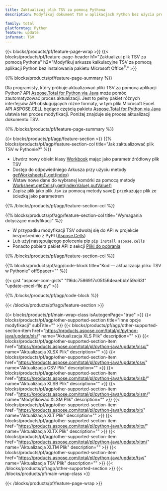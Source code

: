 ```yaml
---
title: Zaktualizuj plik TSV za pomocą Pythona
description: Modyfikuj dokument TSV w aplikacjach Python bez użycia programu Microsoft Excel. 

family: total
platformtag: Python
feature: update
informat: TSV
---
```

{{< blocks/products/pf/feature-page-wrap >}}
{{< blocks/products/pf/feature-page-header h1="Zaktualizuj plik TSV za pomocą Pythona" h2="Modyfikuj arkusze kalkulacyjne TSV za pomocą aplikacji Python bez instalowania pakietu Microsoft Office<sup>&reg;</sup>." >}}

{{% blocks/products/pf/feature-page-summary %}}

Dla programisty, który próbuje aktualizować pliki TSV za pomocą aplikacji Python? API [Aspose.Total for Python via Java](https://products.aspose.com/total/python-java/) może pomóc zautomatyzować proces aktualizacji. Jest to pełny pakiet różnych interfejsów API obsługujących różne formaty, w tym pliki Microsoft Excel. API ASPOSE.CELL będące częścią pakietu [Aspose.Total for Python via Java](https://products.aspose.com/total/python-java/) ułatwia ten proces modyfikacji. Poniżej znajduje się proces aktualizacji dokumentu TSV.

{{% /blocks/products/pf/feature-page-summary %}}

{{< blocks/products/pf/agp/feature-section >}}
{{% blocks/products/pf/agp/feature-section-col title="Jak zaktualizować plik TSV w Pythonie?" %}}

- Utwórz nowy obiekt klasy [Workbook](https://reference.aspose.com/cells/python-java/asposecells.api/Workbook) mając jako parametr źródłowy plik TSV
- Dostęp do odpowiedniego Arkusza przy użyciu metody [getWorksheets().get(index)](https://reference.aspose.com/cells/python/asposecells.api/workbook#Worksheets)
- Wstaw nowe dane do wybranej komórki za pomocą metody [Worksheet.getCells().get(indexValue).putValue()](https://reference.aspose.com/cells/python/asposecells.api/worksheet#Cells)
- Zapisz plik jako plik .tsv za pomocą metody save() przekazując plik ze ścieżką jako parametrem

{{% /blocks/products/pf/agp/feature-section-col %}}

{{% blocks/products/pf/agp/feature-section-col title="Wymagania dotyczące modyfikacji" %}}

- W przypadku modyfikacji TSV odwołaj się do API w projekcie bezpośrednio z PyPI ([Aspose.Cells](https://pypi.org/project/aspose-cells/))
- Lub użyj następującego polecenia pip ```pip install aspose.cells``` 
- Ponadto pobierz pakiet API z sekcji [Pliki do pobrania](https://downloads.aspose.com/cells/python-java)

{{% /blocks/products/pf/agp/feature-section-col %}}

{{% blocks/products/pf/agp/code-block title="Kod — aktualizacja pliku TSV w Pythonie" offSpacer="" %}}

{{< gist "aspose-com-gists" "f16dc7586917c051564eaebbb159c63f" "update-excel-file.py" >}}

{{% /blocks/products/pf/agp/code-block %}}

{{< /blocks/products/pf/agp/feature-section >}}

{{< blocks/products/pf/main-wrap-class isAutogenPage="true" >}}
{{< blocks/products/pf/agp/other-supported-section title="Inne opcje modyfikacji" subTitle="" >}}
{{< blocks/products/pf/agp/other-supported-section-item href="https://products.aspose.com/total/pl/python-java/update/xls/" name="Aktualizacja XLS Plik" description="" >}}
{{< blocks/products/pf/agp/other-supported-section-item href="https://products.aspose.com/total/pl/python-java/update/xlsx/" name="Aktualizacja XLSX Plik" description="" >}}
{{< blocks/products/pf/agp/other-supported-section-item href="https://products.aspose.com/total/pl/python-java/update/csv/" name="Aktualizacja CSV Plik" description="" >}}
{{< blocks/products/pf/agp/other-supported-section-item href="https://products.aspose.com/total/pl/python-java/update/xlsb/" name="Aktualizacja XLSB Plik" description="" >}}
{{< blocks/products/pf/agp/other-supported-section-item href="https://products.aspose.com/total/pl/python-java/update/xlsm/" name="Modyfikować XLSM Plik" description="" >}}
{{< blocks/products/pf/agp/other-supported-section-item href="https://products.aspose.com/total/pl/python-java/update/xlt/" name="Aktualizacja XLT Plik" description="" >}}
{{< blocks/products/pf/agp/other-supported-section-item href="https://products.aspose.com/total/pl/python-java/update/xltx/" name="Aktualizacja XLTX Plik" description="" >}}
{{< blocks/products/pf/agp/other-supported-section-item href="https://products.aspose.com/total/pl/python-java/update/xltm/" name="Aktualizacja XLTM Plik" description="" >}}
{{< blocks/products/pf/agp/other-supported-section-item href="https://products.aspose.com/total/pl/python-java/update/tsv/" name="Aktualizacja TSV Plik" description="" >}}
{{< /blocks/products/pf/agp/other-supported-section >}}
{{< /blocks/products/pf/main-wrap-class >}}

{{< /blocks/products/pf/feature-page-wrap >}}